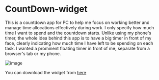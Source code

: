 # CountDown-widget
This is a countdown app for PC to help me focus on working better and manage time allocations effectively during work. I only specify how much time I want to spend and the countdown starts. Unlike using my phone's timer, the whole idea behind this app is to have a big timer in front of my face, clearly indicating how much time I have left to be spending on each task. I wanted a prominent floating timer in front of me, separate from a browser's tab or my phone.

![image](https://github.com/HousamKak/CountDown-widget/assets/71034018/86d70992-493d-4661-92f8-ee1023acfb26)



You can download the widget from [here](https://github.com/HousamKak/CountDown-widget/raw/main/dist/my_countdown.exe) 
